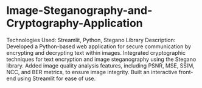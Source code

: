 # Image-Steganography-and-Cryptography-Application
Technologies Used: Streamlit, Python, Stegano Library
Description:
Developed a Python-based web application for secure communication by encrypting and decrypting text within images.
Integrated cryptographic techniques for text encryption and image steganography using the Stegano library.
Added image quality analysis features, including PSNR, MSE, SSIM, NCC, and BER metrics, to ensure image integrity.
Built an interactive front-end using Streamlit for ease of use.

